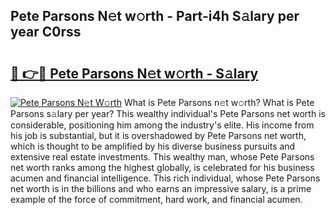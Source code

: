 ## Pete Parsons N𝚎t w𝚘rth - Part-i4h S𝚊lary per year C0rss

# <h2><a href="http://gc3nvh2.nevu.top/?p=Pete+Parsons">🔗 👉🔴 Pete Parsons N𝚎t w𝚘rth - S𝚊lary</a></h2>

[![Pete Parsons N𝚎t W𝚘rth](https://i.imgur.com/Oavwk0R.jpeg)](http://gc3nvh2.nevu.top/?p=Pete+Parsons)
What is Pete Parsons n𝚎t w𝚘rth? What is Pete Parsons s𝚊lary per year?
This wealthy individual's Pete Parsons net worth is considerable, positioning him among the industry's elite. His income from his job is substantial, but it is overshadowed by Pete Parsons net worth, which is thought to be amplified by his diverse business pursuits and extensive real estate investments. This wealthy man, whose Pete Parsons net worth ranks among the highest globally, is celebrated for his business acumen and financial intelligence. This rich individual, whose Pete Parsons net worth is in the billions and who earns an impressive salary, is a prime example of the force of commitment, hard work, and financial acumen.
